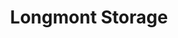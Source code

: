 ---
title: "Longmont Storage"
url: /longmont/longmont-storage-south-lincoln-street/
shop: storage rental
---